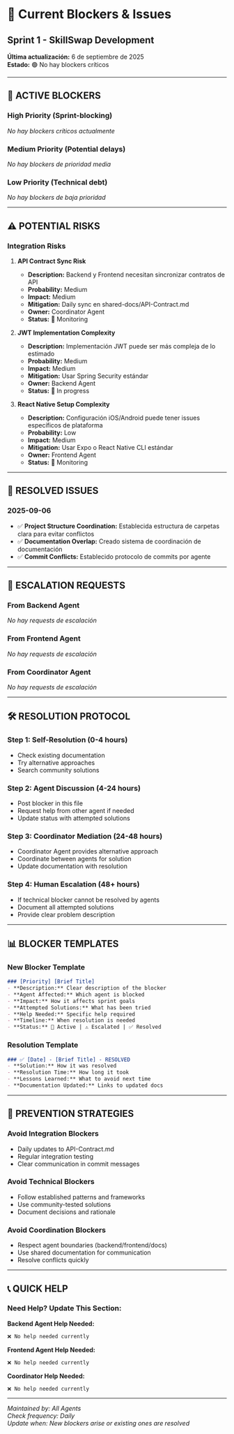 # 🚨 Current Blockers & Issues
## Sprint 1 - SkillSwap Development

**Última actualización:** 6 de septiembre de 2025  
**Estado:** 🟢 No hay blockers críticos

---

## 🚫 ACTIVE BLOCKERS

### High Priority (Sprint-blocking)
*No hay blockers críticos actualmente*

### Medium Priority (Potential delays)
*No hay blockers de prioridad media*

### Low Priority (Technical debt)
*No hay blockers de baja prioridad*

---

## ⚠️ POTENTIAL RISKS

### Integration Risks
1. **API Contract Sync Risk**
   - **Description:** Backend y Frontend necesitan sincronizar contratos de API
   - **Probability:** Medium
   - **Impact:** Medium
   - **Mitigation:** Daily sync en shared-docs/API-Contract.md
   - **Owner:** Coordinator Agent
   - **Status:** 🔄 Monitoring

2. **JWT Implementation Complexity**
   - **Description:** Implementación JWT puede ser más compleja de lo estimado
   - **Probability:** Medium  
   - **Impact:** Medium
   - **Mitigation:** Usar Spring Security estándar
   - **Owner:** Backend Agent
   - **Status:** 🔄 In progress

3. **React Native Setup Complexity**
   - **Description:** Configuración iOS/Android puede tener issues específicos de plataforma
   - **Probability:** Low
   - **Impact:** Medium
   - **Mitigation:** Usar Expo o React Native CLI estándar
   - **Owner:** Frontend Agent
   - **Status:** 🔄 Monitoring

---

## 🔄 RESOLVED ISSUES

### 2025-09-06
- ✅ **Project Structure Coordination:** Establecida estructura de carpetas clara para evitar conflictos
- ✅ **Documentation Overlap:** Creado sistema de coordinación de documentación
- ✅ **Commit Conflicts:** Establecido protocolo de commits por agente

---

## 📢 ESCALATION REQUESTS

### From Backend Agent
*No hay requests de escalación*

### From Frontend Agent  
*No hay requests de escalación*

### From Coordinator Agent
*No hay requests de escalación*

---

## 🛠️ RESOLUTION PROTOCOL

### Step 1: Self-Resolution (0-4 hours)
- Check existing documentation
- Try alternative approaches
- Search community solutions

### Step 2: Agent Discussion (4-24 hours)
- Post blocker in this file
- Request help from other agent if needed
- Update status with attempted solutions

### Step 3: Coordinator Mediation (24-48 hours)
- Coordinator Agent provides alternative approach
- Coordinate between agents for solution
- Update documentation with resolution

### Step 4: Human Escalation (48+ hours)
- If technical blocker cannot be resolved by agents
- Document all attempted solutions
- Provide clear problem description

---

## 📊 BLOCKER TEMPLATES

### New Blocker Template
```markdown
### [Priority] [Brief Title]
- **Description:** Clear description of the blocker
- **Agent Affected:** Which agent is blocked
- **Impact:** How it affects sprint goals  
- **Attempted Solutions:** What has been tried
- **Help Needed:** Specific help required
- **Timeline:** When resolution is needed
- **Status:** 🔄 Active | ⚠️ Escalated | ✅ Resolved
```

### Resolution Template
```markdown
### ✅ [Date] - [Brief Title] - RESOLVED
- **Solution:** How it was resolved
- **Resolution Time:** How long it took
- **Lessons Learned:** What to avoid next time
- **Documentation Updated:** Links to updated docs
```

---

## 🎯 PREVENTION STRATEGIES

### Avoid Integration Blockers
- Daily updates to API-Contract.md
- Regular integration testing
- Clear communication in commit messages

### Avoid Technical Blockers
- Follow established patterns and frameworks
- Use community-tested solutions
- Document decisions and rationale

### Avoid Coordination Blockers
- Respect agent boundaries (backend/frontend/docs)
- Use shared documentation for communication
- Resolve conflicts quickly

---

## 📞 QUICK HELP

### Need Help? Update This Section:

**Backend Agent Help Needed:**
```markdown
❌ No help needed currently
```

**Frontend Agent Help Needed:**
```markdown
❌ No help needed currently  
```

**Coordinator Help Needed:**
```markdown
❌ No help needed currently
```

---

*Maintained by: All Agents*  
*Check frequency: Daily*  
*Update when: New blockers arise or existing ones are resolved*
